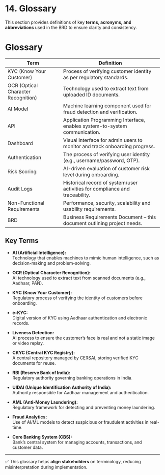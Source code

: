 # 14. Glossary

This section provides definitions of key **terms, acronyms, and abbreviations** used in the BRD to ensure clarity and consistency.

# Glossary

| Term                | Definition                                                                 |
|---------------------|-----------------------------------------------------------------------------|
| KYC (Know Your Customer) | Process of verifying customer identity as per regulatory standards. |
| OCR (Optical Character Recognition) | Technology used to extract text from uploaded ID documents. |
| AI Model            | Machine learning component used for fraud detection and verification.      |
| API                 | Application Programming Interface, enables system-to-system communication. |
| Dashboard           | Visual interface for admin users to monitor and track onboarding progress. |
| Authentication      | The process of verifying user identity (e.g., username/password, OTP).     |
| Risk Scoring        | AI-driven evaluation of customer risk level during onboarding.             |
| Audit Logs          | Historical record of system/user activities for compliance and traceability.|
| Non-Functional Requirements | Performance, security, scalability and usability requirements.     |
| BRD                 | Business Requirements Document – this document outlining project needs.    |


## Key Terms

- **AI (Artificial Intelligence):**  
  Technology that enables machines to mimic human intelligence, such as decision-making and problem-solving.  

- **OCR (Optical Character Recognition):**  
  AI technology used to extract text from scanned documents (e.g., Aadhaar, PAN).  

- **KYC (Know Your Customer):**  
  Regulatory process of verifying the identity of customers before onboarding.  

- **e-KYC:**  
  Digital version of KYC using Aadhaar authentication and electronic records.  

- **Liveness Detection:**  
  AI process to ensure the customer’s face is real and not a static image or video replay.  

- **CKYC (Central KYC Registry):**  
  A central repository managed by CERSAI, storing verified KYC documents for reuse.  

- **RBI (Reserve Bank of India):**  
  Regulatory authority governing banking operations in India.  

- **UIDAI (Unique Identification Authority of India):**  
  Authority responsible for Aadhaar management and authentication.  

- **AML (Anti-Money Laundering):**  
  Regulatory framework for detecting and preventing money laundering.  

- **Fraud Analytics:**  
  Use of AI/ML models to detect suspicious or fraudulent activities in real-time.  

- **Core Banking System (CBS):**  
  Bank’s central system for managing accounts, transactions, and customer data.  

---

✅ This glossary helps **align stakeholders** on terminology, reducing misinterpretation during implementation.
